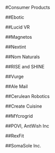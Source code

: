 #Consumer Products

##Ebotic

##Lucid VR

##Magnetos

##Nextint

##Nom Naturals

##RISE and SHINE

##Vurge

##Ale Mail

##Cerulean Robotics

##Create Cuisine

##MYcrogrid

##POVI, AntWish Inc

##RexFit

##SomaSole Inc.
